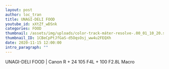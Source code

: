 ```yaml
---
layout: post
author: loc_tran
title: UNAGI-DELI FOOD
youtube_id: xXtZf_wDSnk
categories: FOOD
thumbnail: /assets/img/uploads/color-track-máter-resolve-.00_01_10_20.still001.jpg
thumbnail_ID: 1CBeCpPtJfGaS-d5OqsOsj_ww4u2FEQXh
date: 2020-11-15 12:00:00
intro_paragraph: ""
---
```

UNAGI-DELI FOOD | Canon R + 24 105 F4L + 100 F2.8L Macro
